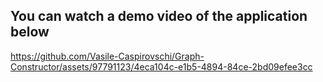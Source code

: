 ## You can watch a demo video of the application below
https://github.com/Vasile-Caspirovschi/Graph-Constructor/assets/97791123/4eca104c-e1b5-4894-84ce-2bd09efee3cc

